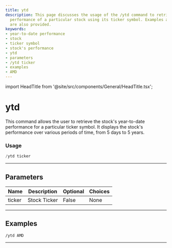 ```yaml
---
title: ytd
description: This page discusses the usage of the /ytd command to retrieve year-to-date
  performance of a particular stock using its ticker symbol. Examples and parameters
  are also provided.
keywords:
- year-to-date performance
- stock
- ticker symbol
- stock's performance
- ytd
- parameters
- /ytd ticker
- examples
- AMD
---
```


import HeadTitle from '@site/src/components/General/HeadTitle.tsx';

<HeadTitle title="ytd - Duediligence - Telegram - Reference | OpenBB Bot Docs" />

# ytd

This command allows the user to retrieve the stock's year-to-date performance for a particular ticker symbol. It displays the stock's performance over various periods of time, from 5 days to 5 years.

### Usage

```python wordwrap
/ytd ticker
```

---

## Parameters

| Name | Description | Optional | Choices |
| ---- | ----------- | -------- | ------- |
| ticker | Stock Ticker | False | None |


---

## Examples

```
/ytd AMD
```

---
